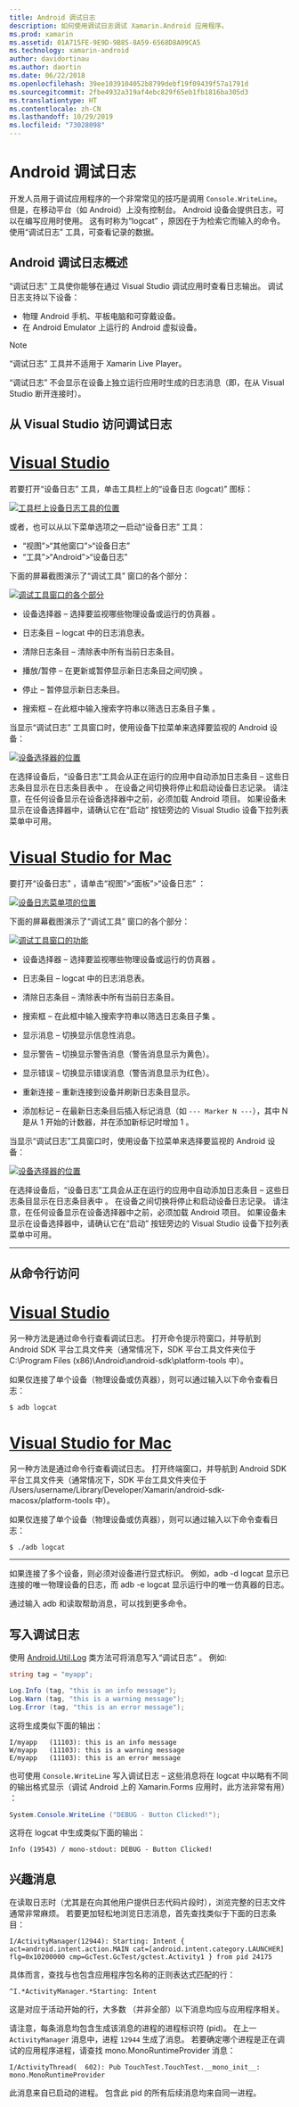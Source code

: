 ```yaml
---
title: Android 调试日志
description: 如何使用调试日志调试 Xamarin.Android 应用程序。
ms.prod: xamarin
ms.assetid: 01A715FE-9E9D-9B85-8A59-6568D8A09CA5
ms.technology: xamarin-android
author: davidortinau
ms.author: daortin
ms.date: 06/22/2018
ms.openlocfilehash: 39ee1039104052b8799debf19f09439f57a1791d
ms.sourcegitcommit: 2fbe4932a319af4ebc829f65eb1fb1816ba305d3
ms.translationtype: HT
ms.contentlocale: zh-CN
ms.lasthandoff: 10/29/2019
ms.locfileid: "73028098"
---
```

# <a name="android-debug-log"></a>Android 调试日志

开发人员用于调试应用程序的一个非常常见的技巧是调用 `Console.WriteLine`。 但是，在移动平台（如 Android）上没有控制台。 Android 设备会提供日志，可以在编写应用时使用。 这有时称为“logcat”  ，原因在于为检索它而输入的命令。 使用“调试日志”  工具，可查看记录的数据。

## <a name="android-debug-log-overview"></a>Android 调试日志概述

“调试日志”  工具使你能够在通过 Visual Studio 调试应用时查看日志输出。 调试日志支持以下设备：

- 物理 Android 手机、平板电脑和可穿戴设备。
- 在 Android Emulator 上运行的 Android 虚拟设备。 

> [!NOTE]
> “调试日志”  工具并不适用于 Xamarin Live Player。

“调试日志”  不会显示在设备上独立运行应用时生成的日志消息（即，在从 Visual Studio 断开连接时）。

## <a name="accessing-the-debug-log-from-visual-studio"></a>从 Visual Studio 访问调试日志

# <a name="visual-studiotabwindows"></a>[Visual Studio](#tab/windows)

若要打开“设备日志”  工具，单击工具栏上的“设备日志 (logcat)”  图标：

[![工具栏上设备日志工具的位置](android-debug-log-images/vswin-01-logcat-sml.png)](android-debug-log-images/vswin-01-logcat.png#lightbox)

或者，也可以从以下菜单选项之一启动“设备日志”  工具：

- “视图”>“其他窗口”>“设备日志” 
- “工具”>“Android”>“设备日志” 

下面的屏幕截图演示了“调试工具”  窗口的各个部分：

[![调试工具窗口的各个部分](android-debug-log-images/vswin-03-features-sml.png)](android-debug-log-images/vswin-03-features.png#lightbox)

- 设备选择器 &ndash; 选择要监视哪些物理设备或运行的仿真器  。

- 日志条目  &ndash; logcat 中的日志消息表。

- 清除日志条目  &ndash; 清除表中所有当前日志条目。

- 播放/暂停 &ndash; 在更新或暂停显示新日志条目之间切换  。

- 停止  &ndash; 暂停显示新日志条目。

- 搜索框 &ndash; 在此框中输入搜索字符串以筛选日志条目子集  。

当显示“调试日志”  工具窗口时，使用设备下拉菜单来选择要监视的 Android 设备：

[![设备选择器的位置](android-debug-log-images/vswin-02-devices-combo-sml.png)](android-debug-log-images/vswin-02-devices-combo.png#lightbox)

在选择设备后，“设备日志”工具会从正在运行的应用中自动添加日志条目 &ndash; 这些日志条目显示在日志条目表中  。 在设备之间切换将停止和启动设备日志记录。 请注意，在任何设备显示在设备选择器中之前，必须加载 Android 项目。 如果设备未显示在设备选择器中，请确认它在“启动”  按钮旁边的 Visual Studio 设备下拉列表菜单中可用。

# <a name="visual-studio-for-mactabmacos"></a>[Visual Studio for Mac](#tab/macos)

要打开“设备日志”  ，请单击“视图”>“面板”>“设备日志”  ：

[![设备日志菜单项的位置](android-debug-log-images/vsmac-01-logcat-sml.png)](android-debug-log-images/vsmac-01-logcat.png#lightbox)

下面的屏幕截图演示了“调试工具”  窗口的各个部分：

[![调试工具窗口的功能](android-debug-log-images/vsmac-03-features-sml.png)](android-debug-log-images/vsmac-03-features.png#lightbox)

- 设备选择器 &ndash; 选择要监视哪些物理设备或运行的仿真器  。

- 日志条目  &ndash; logcat 中的日志消息表。

- 清除日志条目  &ndash; 清除表中所有当前日志条目。

- 搜索框 &ndash; 在此框中输入搜索字符串以筛选日志条目子集  。

- 显示消息  &ndash; 切换显示信息性消息。

- 显示警告  &ndash; 切换显示警告消息（警告消息显示为黄色）。

- 显示错误  &ndash; 切换显示错误消息（警告消息显示为红色）。

- 重新连接  &ndash; 重新连接到设备并刷新日志条目显示。

- 添加标记 &ndash; 在最新日志条目后插入标记消息（如 `--- Marker N ---`），其中 N 是从 1 开始的计数器，并在添加新标记时增加 1   。

当显示“调试日志”工具窗口时，使用设备下拉菜单来选择要监视的 Android 设备：

[![设备选择器的位置](android-debug-log-images/vsmac-02-devices-combo-sml.png)](android-debug-log-images/vsmac-02-devices-combo.png#lightbox)

在选择设备后，“设备日志”工具会从正在运行的应用中自动添加日志条目 &ndash; 这些日志条目显示在日志条目表中  。 在设备之间切换将停止和启动设备日志记录。 请注意，在任何设备显示在设备选择器中之前，必须加载 Android 项目。 如果设备未显示在设备选择器中，请确认它在“启动”  按钮旁边的 Visual Studio 设备下拉列表菜单中可用。

-----

## <a name="accessing-from-the-command-line"></a>从命令行访问

# <a name="visual-studiotabwindows"></a>[Visual Studio](#tab/windows)

另一种方法是通过命令行查看调试日志。 打开命令提示符窗口，并导航到 Android SDK 平台工具文件夹（通常情况下，SDK 平台工具文件夹位于 C:\\Program Files (x86)\\Android\\android-sdk\\platform-tools  中）。

如果仅连接了单个设备（物理设备或仿真器），则可以通过输入以下命令查看日志：

```shell
$ adb logcat
```

# <a name="visual-studio-for-mactabmacos"></a>[Visual Studio for Mac](#tab/macos)

另一种方法是通过命令行查看调试日志。 打开终端窗口，并导航到 Android SDK 平台工具文件夹（通常情况下，SDK 平台工具文件夹位于 /Users/username/Library/Developer/Xamarin/android-sdk-macosx/platform-tools  中）。

如果仅连接了单个设备（物理设备或仿真器），则可以通过输入以下命令查看日志：

```shell
$ ./adb logcat
```

-----

如果连接了多个设备，则必须对设备进行显式标识。 例如，adb -d logcat  显示已连接的唯一物理设备的日志，而 adb -e logcat  显示运行中的唯一仿真器的日志。

通过输入 adb  和读取帮助消息，可以找到更多命令。

## <a name="writing-to-the-debug-log"></a>写入调试日志

使用 [Android.Util.Log](xref:Android.Util.Log) 类方法可将消息写入“调试日志”  。
例如: 

```csharp
string tag = "myapp";

Log.Info (tag, "this is an info message");
Log.Warn (tag, "this is a warning message");
Log.Error (tag, "this is an error message");
```

这将生成类似下面的输出：

```shell
I/myapp   (11103): this is an info message
W/myapp   (11103): this is a warning message
E/myapp   (11103): this is an error message
```

也可使用 `Console.WriteLine` 写入调试日志 &ndash; 这些消息将在 logcat 中以略有不同的输出格式显示（调试 Android 上的 Xamarin.Forms 应用时，此方法非常有用）  ：

```csharp
System.Console.WriteLine ("DEBUG - Button Clicked!");
```

这将在 logcat 中生成类似下面的输出：

```
Info (19543) / mono-stdout: DEBUG - Button Clicked!
```

## <a name="interesting-messages"></a>兴趣消息

在读取日志时（尤其是在向其他用户提供日志代码片段时），浏览完整的日志文件通常非常麻烦。
若要更加轻松地浏览日志消息，首先查找类似于下面的日志条目：

```shell
I/ActivityManager(12944): Starting: Intent { act=android.intent.action.MAIN cat=[android.intent.category.LAUNCHER] flg=0x10200000 cmp=GcTest.GcTest/gctest.Activity1 } from pid 24175
```

具体而言，查找与也包含应用程序包名称的正则表达式匹配的行：

```shell
^I.*ActivityManager.*Starting: Intent
```

这是对应于活动开始的行，大多数  （并非全部）以下消息均应与应用程序相关。

请注意，每条消息均包含生成该消息的进程的进程标识符 (pid)。 在上一 `ActivityManager` 消息中，进程 `12944` 生成了消息。 若要确定哪个进程是正在调试的应用程序进程，请查找 mono.MonoRuntimeProvider  消息： 

```shell
I/ActivityThread(  602): Pub TouchTest.TouchTest.__mono_init__: mono.MonoRuntimeProvider
```

此消息来自已启动的进程。 包含此 pid 的所有后续消息均来自同一进程。
